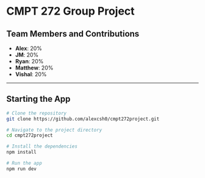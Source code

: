 # CMPT 272 Group Project

## Team Members and Contributions
- **Alex**: 20%
- **JM**: 20%
- **Ryan**: 20%
- **Matthew**: 20%
- **Vishal**: 20%

---

## Starting the App

```bash
# Clone the repository
git clone https://github.com/alexcsh0/cmpt272project.git

# Navigate to the project directory
cd cmpt272project

# Install the dependencies
npm install

# Run the app
npm run dev
